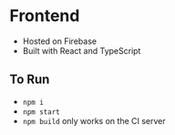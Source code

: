 # Frontend

* Hosted on Firebase
* Built with React and TypeScript

## To Run

* `npm i`
* `npm start`
* `npm build` only works on the CI server